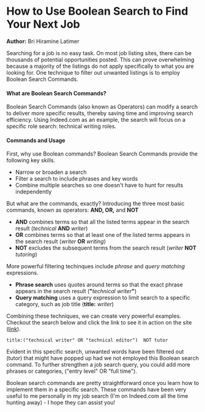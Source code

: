 # How to Use Boolean Search to Find Your Next Job
**Author:** Bri Hiramine Latimer

Searching for a job is no easy task. On most job listing sites, there can be thousands of potential opportunities posted. This can prove overwhelming because a majority of the listings do not apply specifically to what you are looking for. One technique to filter out unwanted listings is to employ Boolean Search Commands. 
#### What are Boolean Search Commands?
Boolean Search Commands (also known as Operators) can modify a search to deliver more specific results, thereby saving time and improving search efficiency. Using Indeed.com as an example, the search will focus on a specific role search: technical writing roles.

#### Commands and Usage
First, why use Boolean commands?
Boolean Search Commands provide the following key skills. 
   - Narrow or broaden a search
   - Filter a search to include phrases and key words
   - Combine multiple searches so one doesn't have to hunt for results independently 

But what are the commands, exactly?
Introducing the three most basic commands, known as operators:
**AND, OR,** and **NOT**
 - **AND** combines terms so that all the listed terms appear in the search result (*technical* **AND** *writer*)
 - **OR** combines terms so that at least one of the listed terms appears in the search result (*writer* **OR** *writing*)
 - **NOT** excludes the subsequent terms from the search result (*writer* **NOT** *tutoring*)

More powerful filtering techinques include _phrase_ and _query matching_ expressions.
 - **Phrase search** uses quotes around terms so that the exact phrase appears in the search result (**"**_technical writer_**"**) 
 - **Query matching** uses a query expression to limit search to a specific category, such as job title (**title:** _writer_) 

Combining these techniques, we can create very powerful examples. Checkout the search below and click the link to see it in action on the site ([link](https://www.indeed.com/jobs?q=title%3A%28%22technical+writer%22+OR+%22technical+editor%22%29++NOT+tutor&l=Seattle%2C+WA&sort=date)).
```
title:("technical writer" OR "technical editor")  NOT tutor
```

Evident in this specific search, unwanted words have been filtered out (tutor) that might have popped up had we not employed this Boolean search command. To further strengthen a job search query, you could add more phrases or categories, ("entry level" OR "full time"). 

Boolean search commands are pretty straightforward once you learn how to implement them in a specific search. These commands have been very useful to me personally in my job search (I'm on Indeed.com all the time hunting away) - I hope they can assist you!

